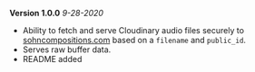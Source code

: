 **Version 1.0.0** *9-28-2020*
- Ability to fetch and serve Cloudinary audio files securely to [sohncompositions.com](https://sohncompositions.com) based on a `filename` and `public_id`.
- Serves raw buffer data.
- README added